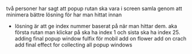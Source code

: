 två personer har sagt att popup rutan ska vara i screen
samla genom att minimera 
bättre lösning för har man hittat innan 
 * lösning är att ge index nummer baserat på när man hittar dem. aka första rutan man klickar på ska ha index 1 och sista ska ha index 25.
adding final popup window 
fulfix för mobil
add on flower
add on crach
add final effect for collecting all popup windows